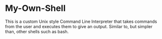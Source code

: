# My-Own-Shell
This is a custom Unix style Command Line Interpreter that takes commands from the user and executes them to give an output. Similar to, but simpler than, other shells such as bash.
